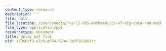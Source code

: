 ```yaml
---
content_type: resource
description: ''
file: null
file_location: /coursemedia/res-ll-005-mathematics-of-big-data-and-machine-learning-january-iap-2020/1d360cf2e7cba564583a9a5f182083cc_RpPlj2HnuWg.pdf
file_type: application/pdf
resourcetype: Document
title: 3play pdf file
uid: 1d360cf2-e7cb-a564-583a-9a5f182083cc
---
```

